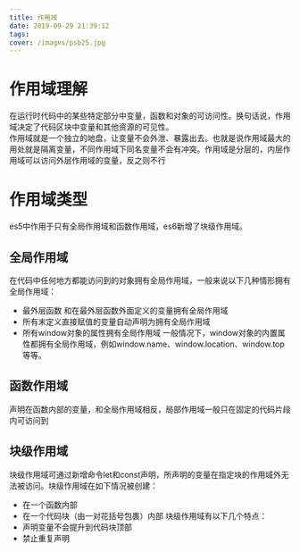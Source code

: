 ```yaml
---
title: 作用域
date: 2019-09-29 21:39:12
tags:
cover: /images/psb25.jpg
---
```

# 作用域理解
在运行时代码中的某些特定部分中变量，函数和对象的可访问性。换句话说，作用域决定了代码区块中变量和其他资源的可见性。<br/>
作用域就是一个独立的地盘，让变量不会外泄、暴露出去。也就是说作用域最大的用处就是隔离变量，不同作用域下同名变量不会有冲突。作用域是分层的，内层作用域可以访问外层作用域的变量，反之则不行<br/>
# 作用域类型
es5中作用于只有全局作用域和函数作用域，es6新增了块级作用域。<br/>

## 全局作用域
在代码中任何地方都能访问到的对象拥有全局作用域，一般来说以下几种情形拥有全局作用域：
* 最外层函数 和在最外层函数外面定义的变量拥有全局作用域
* 所有末定义直接赋值的变量自动声明为拥有全局作用域
* 所有window对象的属性拥有全局作用域
 一般情况下，window对象的内置属性都拥有全局作用域，例如window.name、window.location、window.top等等。

## 函数作用域
声明在函数内部的变量，和全局作用域相反，局部作用域一般只在固定的代码片段内可访问到

## 块级作用域
块级作用域可通过新增命令let和const声明，所声明的变量在指定块的作用域外无法被访问。块级作用域在如下情况被创建：
* 在一个函数内部
* 在一个代码块（由一对花括号包裹）内部
块级作用域有以下几个特点：
* 声明变量不会提升到代码块顶部
* 禁止重复声明


